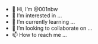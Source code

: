 - 👋 Hi, I’m @001nbw
- 👀 I’m interested in ...
- 🌱 I’m currently learning ...
- 💞️ I’m looking to collaborate on ...
- 📫 How to reach me ...

<!---
001nbw/001nbw is a ✨ special ✨ repository because its `README.md` (this file) appears on your GitHub profile.
You can click the Preview link to take a look at your changes.
--->
